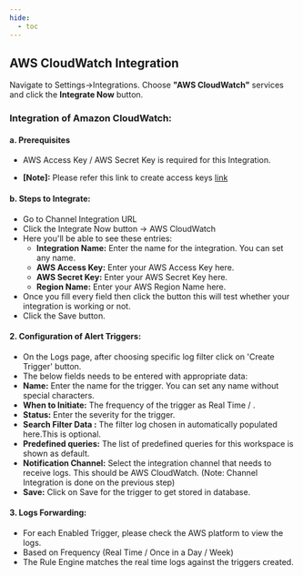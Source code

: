 ```yaml
---
hide:
  - toc
---
```



## AWS CloudWatch Integration

Navigate to Settings->Integrations. Choose **"AWS CloudWatch"** services and click the **Integrate Now** button.

### Integration of Amazon CloudWatch:

#### a. Prerequisites

+ AWS Access Key / AWS Secret Key is required for this Integration.

+ **[Note]:** Please refer this link to create access keys [link](https://aws.amazon.com/)

#### b. Steps to Integrate:

+ Go to Channel Integration URL
+ Click the Integrate Now button -> AWS CloudWatch
+ Here you'll be able to see these entries:
    + **Integration Name:** Enter the name for the integration. You can set any name.
    + **AWS Access Key:** Enter your AWS Access Key here.
    + **AWS Secret Key:** Enter your AWS Secret Key here.
    + **Region Name:** Enter your AWS Region Name here.
+ Once you fill every field then click the button this will test whether your integration is working or not.
+ Click the Save button.
#### 2. Configuration of Alert Triggers:
+ On the Logs page, after choosing specific log filter click on 'Create Trigger' button.
+ The below fields needs to be entered with appropriate data:
+ **Name:** Enter the name for the trigger. You can set any name without special characters.
+ **When to Initiate:** The frequency of the trigger as Real Time / .
+ **Status:** Enter the severity for the trigger.
+ **Search Filter Data :** The filter log chosen in automatically populated here.This is optional.
+ **Predefined queries:** The list of predefined queries for this workspace is shown as default.
+ **Notification Channel:** Select the integration channel that needs to receive logs. This should be AWS CloudWatch. (Note: Channel Integration is done on the previous step)
+ **Save:** Click on Save for the trigger to get stored in database.

#### 3. Logs Forwarding:
+ For each Enabled Trigger, please check the AWS platform to view the logs.
+ Based on Frequency (Real Time / Once in a Day / Week)
+ The Rule Engine matches the real time logs against the triggers created.